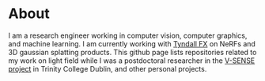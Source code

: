 # About

I am a research engineer working in computer vision, computer graphics, and machine learning. I am currently working with <a href="https://tyndallfx.com/index.php/about-us/">Tyndall FX</a> on NeRFs and 3D gaussian splatting products.
This github page lists repositories related to my work on light field while I was a postdoctoral researcher in the <a href="https://v-sense.scss.tcd.ie/">V-SENSE project</a> in Trinity College Dublin, and other personal projects.
